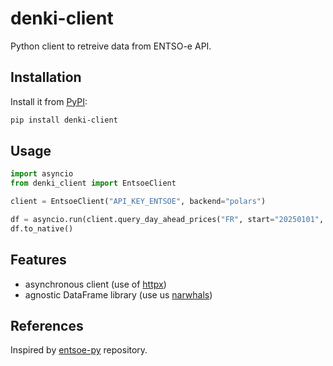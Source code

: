 # denki-client
Python client to retreive data from ENTSO-e API.

## Installation
Install it from [PyPI](https://pypi.org/project/denki-client/):

```bash
pip install denki-client
```

## Usage
```python
import asyncio
from denki_client import EntsoeClient

client = EntsoeClient("API_KEY_ENTSOE", backend="polars")

df = asyncio.run(client.query_day_ahead_prices("FR", start="20250101", end="20250201"))
df.to_native()
```

## Features
- asynchronous client (use of [httpx](https://github.com/encode/httpx))
- agnostic DataFrame library (use us [narwhals](https://github.com/narwhals-dev/narwhals))

## References
Inspired by [entsoe-py](https://github.com/EnergieID/entsoe-py) repository.
